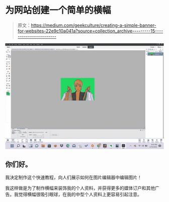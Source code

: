 # 为网站创建一个简单的横幅

> 原文：<https://medium.com/geekculture/creating-a-simple-banner-for-websites-22e9c10a041a?source=collection_archive---------15----------------------->

![](img/5cad89df7bc0e59de7828a377587d53f.png)

## 你们好。

我决定制作这个快速教程，向人们展示如何在图片编辑器中编辑图片！

我这样做是为了制作横幅来装饰我的个人资料，并获得更多的媒体订户和其他广告。我觉得横幅很吸引眼球，在我的中型个人资料上更容易引起注意。